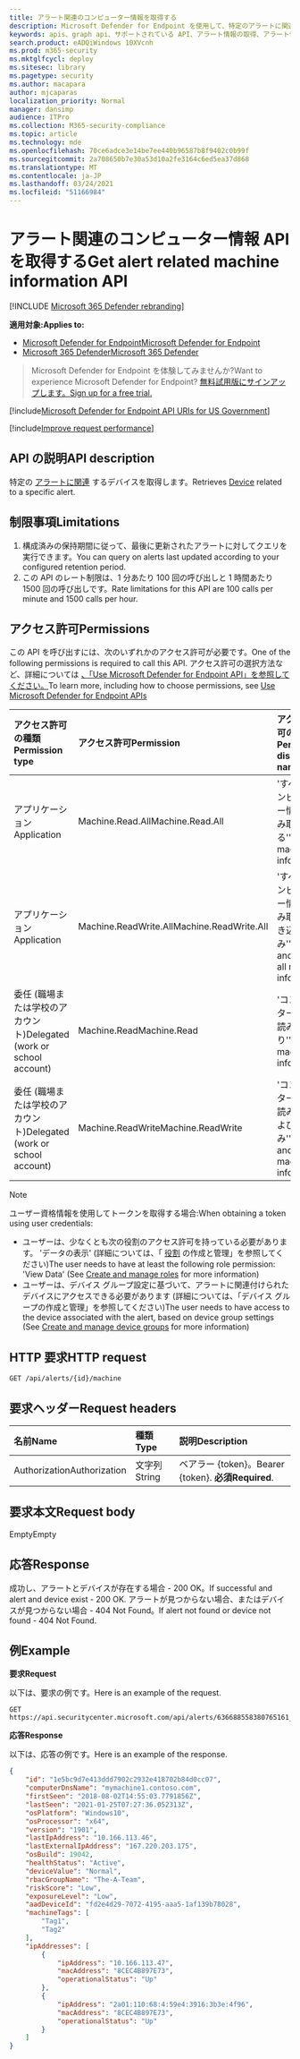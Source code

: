 ```yaml
---
title: アラート関連のコンピューター情報を取得する
description: Microsoft Defender for Endpoint を使用して、特定のアラートに関連するすべてのデバイスを取得します。
keywords: apis、graph api、サポートされている API、アラート情報の取得、アラート情報、関連デバイス
search.product: eADQiWindows 10XVcnh
ms.prod: m365-security
ms.mktglfcycl: deploy
ms.sitesec: library
ms.pagetype: security
ms.author: macapara
author: mjcaparas
localization_priority: Normal
manager: dansimp
audience: ITPro
ms.collection: M365-security-compliance
ms.topic: article
ms.technology: mde
ms.openlocfilehash: 70ce6adce3e14be7ee440b96587b8f9402c0b99f
ms.sourcegitcommit: 2a708650b7e30a53d10a2fe3164c6ed5ea37d868
ms.translationtype: MT
ms.contentlocale: ja-JP
ms.lasthandoff: 03/24/2021
ms.locfileid: "51166984"
---
```

# <a name="get-alert-related-machine-information-api"></a><span data-ttu-id="9468c-104">アラート関連のコンピューター情報 API を取得する</span><span class="sxs-lookup"><span data-stu-id="9468c-104">Get alert related machine information API</span></span>

[!INCLUDE [Microsoft 365 Defender rebranding](../../includes/microsoft-defender.md)]


<span data-ttu-id="9468c-105">**適用対象:**</span><span class="sxs-lookup"><span data-stu-id="9468c-105">**Applies to:**</span></span>
- [<span data-ttu-id="9468c-106">Microsoft Defender for Endpoint</span><span class="sxs-lookup"><span data-stu-id="9468c-106">Microsoft Defender for Endpoint</span></span>](https://go.microsoft.com/fwlink/p/?linkid=2154037)
- [<span data-ttu-id="9468c-107">Microsoft 365 Defender</span><span class="sxs-lookup"><span data-stu-id="9468c-107">Microsoft 365 Defender</span></span>](https://go.microsoft.com/fwlink/?linkid=2118804)


> <span data-ttu-id="9468c-108">Microsoft Defender for Endpoint を体験してみませんか?</span><span class="sxs-lookup"><span data-stu-id="9468c-108">Want to experience Microsoft Defender for Endpoint?</span></span> [<span data-ttu-id="9468c-109">無料試用版にサインアップします。</span><span class="sxs-lookup"><span data-stu-id="9468c-109">Sign up for a free trial.</span></span>](https://www.microsoft.com/microsoft-365/windows/microsoft-defender-atp?ocid=docs-wdatp-exposedapis-abovefoldlink) 

[!include[Microsoft Defender for Endpoint API URIs for US Government](../../includes/microsoft-defender-api-usgov.md)]

[!include[Improve request performance](../../includes/improve-request-performance.md)]


## <a name="api-description"></a><span data-ttu-id="9468c-110">API の説明</span><span class="sxs-lookup"><span data-stu-id="9468c-110">API description</span></span>
<span data-ttu-id="9468c-111">特定の [アラートに関連](machine.md) するデバイスを取得します。</span><span class="sxs-lookup"><span data-stu-id="9468c-111">Retrieves [Device](machine.md) related to a specific alert.</span></span>


## <a name="limitations"></a><span data-ttu-id="9468c-112">制限事項</span><span class="sxs-lookup"><span data-stu-id="9468c-112">Limitations</span></span>
1. <span data-ttu-id="9468c-113">構成済みの保持期間に従って、最後に更新されたアラートに対してクエリを実行できます。</span><span class="sxs-lookup"><span data-stu-id="9468c-113">You can query on alerts last updated according to your configured retention period.</span></span>
2. <span data-ttu-id="9468c-114">この API のレート制限は、1 分あたり 100 回の呼び出しと 1 時間あたり 1500 回の呼び出しです。</span><span class="sxs-lookup"><span data-stu-id="9468c-114">Rate limitations for this API are 100 calls per minute and 1500 calls per hour.</span></span>


## <a name="permissions"></a><span data-ttu-id="9468c-115">アクセス許可</span><span class="sxs-lookup"><span data-stu-id="9468c-115">Permissions</span></span>
<span data-ttu-id="9468c-116">この API を呼び出すには、次のいずれかのアクセス許可が必要です。</span><span class="sxs-lookup"><span data-stu-id="9468c-116">One of the following permissions is required to call this API.</span></span> <span data-ttu-id="9468c-117">アクセス許可の選択方法など、詳細については [、「Use Microsoft Defender for Endpoint API」を参照してください。](apis-intro.md)</span><span class="sxs-lookup"><span data-stu-id="9468c-117">To learn more, including how to choose permissions, see [Use Microsoft Defender for Endpoint APIs](apis-intro.md)</span></span>

<span data-ttu-id="9468c-118">アクセス許可の種類</span><span class="sxs-lookup"><span data-stu-id="9468c-118">Permission type</span></span> |   <span data-ttu-id="9468c-119">アクセス許可</span><span class="sxs-lookup"><span data-stu-id="9468c-119">Permission</span></span>  |   <span data-ttu-id="9468c-120">アクセス許可の表示名</span><span class="sxs-lookup"><span data-stu-id="9468c-120">Permission display name</span></span>
:---|:---|:---
<span data-ttu-id="9468c-121">アプリケーション</span><span class="sxs-lookup"><span data-stu-id="9468c-121">Application</span></span> |   <span data-ttu-id="9468c-122">Machine.Read.All</span><span class="sxs-lookup"><span data-stu-id="9468c-122">Machine.Read.All</span></span> |  <span data-ttu-id="9468c-123">'すべてのコンピューター情報を読み取る'</span><span class="sxs-lookup"><span data-stu-id="9468c-123">'Read all machine information'</span></span>
<span data-ttu-id="9468c-124">アプリケーション</span><span class="sxs-lookup"><span data-stu-id="9468c-124">Application</span></span> |   <span data-ttu-id="9468c-125">Machine.ReadWrite.All</span><span class="sxs-lookup"><span data-stu-id="9468c-125">Machine.ReadWrite.All</span></span> | <span data-ttu-id="9468c-126">'すべてのコンピューター情報の読み取りと書き込み'</span><span class="sxs-lookup"><span data-stu-id="9468c-126">'Read and write all machine information'</span></span>
<span data-ttu-id="9468c-127">委任 (職場または学校のアカウント)</span><span class="sxs-lookup"><span data-stu-id="9468c-127">Delegated (work or school account)</span></span> | <span data-ttu-id="9468c-128">Machine.Read</span><span class="sxs-lookup"><span data-stu-id="9468c-128">Machine.Read</span></span> | <span data-ttu-id="9468c-129">'コンピューター情報の読み取り'</span><span class="sxs-lookup"><span data-stu-id="9468c-129">'Read machine information'</span></span>
<span data-ttu-id="9468c-130">委任 (職場または学校のアカウント)</span><span class="sxs-lookup"><span data-stu-id="9468c-130">Delegated (work or school account)</span></span> | <span data-ttu-id="9468c-131">Machine.ReadWrite</span><span class="sxs-lookup"><span data-stu-id="9468c-131">Machine.ReadWrite</span></span> | <span data-ttu-id="9468c-132">'コンピューター情報の読み取りおよび書き込み'</span><span class="sxs-lookup"><span data-stu-id="9468c-132">'Read and write machine information'</span></span>

>[!Note]
> <span data-ttu-id="9468c-133">ユーザー資格情報を使用してトークンを取得する場合:</span><span class="sxs-lookup"><span data-stu-id="9468c-133">When obtaining a token using user credentials:</span></span>
>- <span data-ttu-id="9468c-134">ユーザーは、少なくとも次の役割のアクセス許可を持っている必要があります。 'データの表示' (詳細については、「 [役割](user-roles.md) の作成と管理」を参照してください)</span><span class="sxs-lookup"><span data-stu-id="9468c-134">The user needs to have at least the following role permission: 'View Data' (See [Create and manage roles](user-roles.md) for more information)</span></span>
>- <span data-ttu-id="9468c-135">ユーザーは、デバイス グループ設定に基づいて、アラートに関連付けられたデバイスにアクセスできる必要[](machine-groups.md)があります (詳細については、「デバイス グループの作成と管理」を参照してください)</span><span class="sxs-lookup"><span data-stu-id="9468c-135">The user needs to have access to the device associated with the alert, based on device group settings (See [Create and manage device groups](machine-groups.md) for more information)</span></span>

## <a name="http-request"></a><span data-ttu-id="9468c-136">HTTP 要求</span><span class="sxs-lookup"><span data-stu-id="9468c-136">HTTP request</span></span>

```http
GET /api/alerts/{id}/machine
```

## <a name="request-headers"></a><span data-ttu-id="9468c-137">要求ヘッダー</span><span class="sxs-lookup"><span data-stu-id="9468c-137">Request headers</span></span>

<span data-ttu-id="9468c-138">名前</span><span class="sxs-lookup"><span data-stu-id="9468c-138">Name</span></span> | <span data-ttu-id="9468c-139">種類</span><span class="sxs-lookup"><span data-stu-id="9468c-139">Type</span></span> | <span data-ttu-id="9468c-140">説明</span><span class="sxs-lookup"><span data-stu-id="9468c-140">Description</span></span>
:---|:---|:---
<span data-ttu-id="9468c-141">Authorization</span><span class="sxs-lookup"><span data-stu-id="9468c-141">Authorization</span></span> | <span data-ttu-id="9468c-142">文字列</span><span class="sxs-lookup"><span data-stu-id="9468c-142">String</span></span> | <span data-ttu-id="9468c-143">ベアラー {token}。</span><span class="sxs-lookup"><span data-stu-id="9468c-143">Bearer {token}.</span></span> <span data-ttu-id="9468c-144">**必須**</span><span class="sxs-lookup"><span data-stu-id="9468c-144">**Required**.</span></span>


## <a name="request-body"></a><span data-ttu-id="9468c-145">要求本文</span><span class="sxs-lookup"><span data-stu-id="9468c-145">Request body</span></span>
<span data-ttu-id="9468c-146">Empty</span><span class="sxs-lookup"><span data-stu-id="9468c-146">Empty</span></span>

## <a name="response"></a><span data-ttu-id="9468c-147">応答</span><span class="sxs-lookup"><span data-stu-id="9468c-147">Response</span></span>
<span data-ttu-id="9468c-148">成功し、アラートとデバイスが存在する場合 - 200 OK。</span><span class="sxs-lookup"><span data-stu-id="9468c-148">If successful and alert and device exist - 200 OK.</span></span> <span data-ttu-id="9468c-149">アラートが見つからない場合、またはデバイスが見つからない場合 - 404 Not Found。</span><span class="sxs-lookup"><span data-stu-id="9468c-149">If alert not found or device not found - 404 Not Found.</span></span>

## <a name="example"></a><span data-ttu-id="9468c-150">例</span><span class="sxs-lookup"><span data-stu-id="9468c-150">Example</span></span>

<span data-ttu-id="9468c-151">**要求**</span><span class="sxs-lookup"><span data-stu-id="9468c-151">**Request**</span></span>

<span data-ttu-id="9468c-152">以下は、要求の例です。</span><span class="sxs-lookup"><span data-stu-id="9468c-152">Here is an example of the request.</span></span>

```http
GET https://api.securitycenter.microsoft.com/api/alerts/636688558380765161_2136280442/machine
```

<span data-ttu-id="9468c-153">**応答**</span><span class="sxs-lookup"><span data-stu-id="9468c-153">**Response**</span></span>

<span data-ttu-id="9468c-154">以下は、応答の例です。</span><span class="sxs-lookup"><span data-stu-id="9468c-154">Here is an example of the response.</span></span>


```json
{
    "id": "1e5bc9d7e413ddd7902c2932e418702b84d0cc07",
    "computerDnsName": "mymachine1.contoso.com",
    "firstSeen": "2018-08-02T14:55:03.7791856Z",
    "lastSeen": "2021-01-25T07:27:36.052313Z",
    "osPlatform": "Windows10",
    "osProcessor": "x64",
    "version": "1901",
    "lastIpAddress": "10.166.113.46",
    "lastExternalIpAddress": "167.220.203.175",
    "osBuild": 19042,
    "healthStatus": "Active",
    "deviceValue": "Normal",
    "rbacGroupName": "The-A-Team",
    "riskScore": "Low",
    "exposureLevel": "Low",
    "aadDeviceId": "fd2e4d29-7072-4195-aaa5-1af139b78028",
    "machineTags": [
        "Tag1",
        "Tag2"
    ],
    "ipAddresses": [
        {
            "ipAddress": "10.166.113.47",
            "macAddress": "8CEC4B897E73",
            "operationalStatus": "Up"
        },
        {
            "ipAddress": "2a01:110:68:4:59e4:3916:3b3e:4f96",
            "macAddress": "8CEC4B897E73",
            "operationalStatus": "Up"
        }
    ]
}
```
